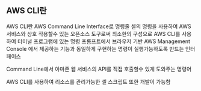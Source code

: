## AWS CLI란
AWS CLI란 AWS Command Line Interface로 명령줄 셸의 명령을 사용하여 AWS 서비스와 상호 작용할수 있는 오픈소스 도구로써 최소한의 구성으로 AWS CLI를 사용하여 터미널 프로그램에 있는 명령 프롬프트에서 브라우저 기반 AWS Management Console 에서 제공하는 기능과 동일하게 구현하는 명령이 실행가능하도록 만드는 인터페이스  
  
Command Line에서 아마존 웹 서비스의 API를 직접 호출할수 있게 도와주는 명령어  
  
AWS CLI를 사용하여 리소스를 관리가능한 셸 스크립트 또한 개발이 가능함